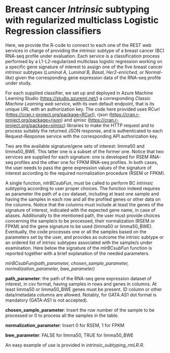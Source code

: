 # Breast cancer *Intrinsic* subtyping with regularized multiclass Logistic Regression classifiers

Here, we provide the R-code to connect to each one of the REST web services in charge of providing the *intrinsic* subtype of a breast cancer (BC) RNA-seq profile under evaluation. Each service is a classification process performed by a L1-L2-regularized multiclass logistic regression working on a specific gene signature of interest to assign one of the five breast cancer *intrinsic* subtypes (*Luminal A, Luminal B, Basal, Her2-enriched, or Normal-like*) given the corresponding gene expression data of the RNA-seq profile under study. 

For each supplied classifier, we set up and deployed in Azure Machine Learning Studio (https://studio.azureml.net/) a corresponding *Classic Machine Learning web service*, with its own default endpoint, that is its unique URL with an authorization key.
The code here provided uses RCurl (https://cran.r-project.org/package=RCurl), rjson (https://cran.r-project.org/package=rjson) and sjmisc (https://cran.r-project.org/package=sjmisc) libraries to make the HTTP request and to process suitably the returned JSON response, and is authenticated to each Request-Response service with the corresponding API authorization key.

Two are the available signature/gene sets of interest: limma50 and limma50_BWE. This latter one is a subset of the former one.
Notice that two services are supplied for each signature: one is developed for RSEM RNA-seq profiles and the other one for FPKM RNA-seq profiles. In both cases, the user needs to pass the gene expression values of the signature of interest according to the required normalization procedure (RSEM or FPKM).

A single function, *mlrBCsubFun*, must be called to perform BC *intrinsic* subtyping according to user proper choices.
The function indeed requires as parameter the path of a csv dataset, including at least one sample and having the samples in each row and all the profiled genes or other data on the columns. Notice that the columns must include at least the genes of the signature of interest, indicated with the expected gene name, in case of aliases. 
Additionally to the mentioned path, the user must provide choices concerning the sample/s to be processed, their normalization (RSEM or FPKM) and the gene signature to be used (limma50 or limma50_BWE). Eventually, the code processes one or all the samples based on the parameters set by the user, and provides as outcome the intrisic subtype or an ordered list of intrisic subtypes associated with the sample/s under examination.
Here below the signature of the *mlrBCsubFun* function is reported together with a brief explanation of the needed parameters. 

*mlrBCsubFun(path_parameter, chosen_sample_parameter, normalization_parameter, bwe_parameter)*

**path_parameter**: the path of the RNA-seq gene expression dataset of interest, in csv format, having samples in rows and genes in columns. At least limma50 or limma50_BWE genes must be present. ID column or other data/metadata columns are allowed. Notably, for GATA.AS1 dot format is mandatory (GATA-AS1 is not accepted).

**chosen_sample_parameter**: Insert the row number of the sample to be processed or 0 to process all the samples in the table.

**normalization_parameter**: Insert 0 for RSEM, 1 for FPKM

**bwe_parameter**: FALSE for limma50, TRUE for limma50_BWE


An easy example of use is provided in *intrinsic_subtyping_rmLR.R*.
